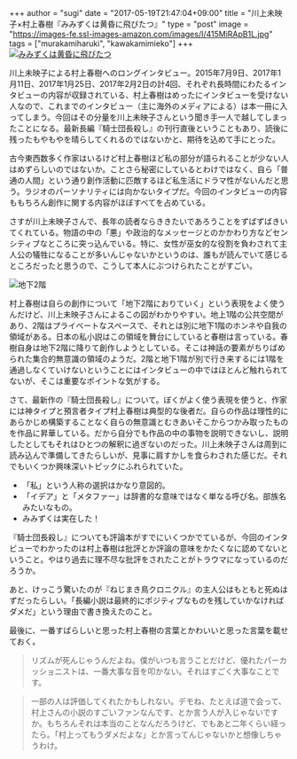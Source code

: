+++
author = "sugi"
date = "2017-05-19T21:47:04+09:00"
title = "川上未映子×村上春樹『みみずくは黄昏に飛びたつ』"
type = "post"
image = "https://images-fe.ssl-images-amazon.com/images/I/415MiRApB1L.jpg"
tags = ["murakamiharuki", "kawakamimieko"]
+++
<a href="http://www.amazon.co.jp/exec/obidos/ASIN/4103534346/chezsugi-22/ref=nosim/" name="amazletlink" target="_blank"><img src="https://images-fe.ssl-images-amazon.com/images/I/415MiRApB1L.jpg" alt="みみずくは黄昏に飛びたつ" class="alignleft"  /></a>

川上未映子による村上春樹へのロングインタビュー。2015年7月9日、2017年1月11日、2017年1月25日、2017年2月2日の計4回、それぞれ長時間にわたるインタビューの内容が収録されている、村上春樹はめったにインタビューを受けない人なので、これまでのインタビュー（主に海外のメディアによる）は本一冊に入ってしまう。今回はその分量を川上未映子さんという聞き手一人で越してしまったことになる。最新長編『騎士団長殺し』の刊行直後ということもあり、読後に残ったもやもやを晴らしてくれるのではないかと、期待を込めて手にとった。

古今東西数多く作家はいるけど村上春樹ほど私の部分が語られることが少ない人はめずらしいのではないか。ことさら秘密にしているとわけではなく、自ら「普通の人間」という通り創作活動に匹敵するほど私生活にドラマ性がないんだと思う。ラジオのパーソナリティには向かないタイプだ。今回のインタビューの内容ももちろん創作に関する内容がほぼすべてを占めている。

さすが川上未映子さんで、長年の読者ならききたいであろうことをずばずばきいてくれている。物語の中の「悪」や政治的なメッセージとのかかわり方などセンシティブなところに突っ込んでいる。特に、女性が巫女的な役割を負わされて主人公の犠牲になることが多いんじゃないかというのは、誰もが読んでいて感じるところだったと思うので、こうして本人にぶつけられたことがすごい。

<img src="/images/book/mimizuku1.jpg" alt="地下2階" class="alignleft" />

村上春樹は自らの創作について「地下2階におりていく」という表現をよく使うんだけど、川上未映子さんによるこの図がわかりやすい。地上1階の公共空間があり、2階はプライベートなスペースで、それとは別に地下1階のホンネや自我の領域がある。日本の私小説はこの領域を舞台にしていると春樹は言っている。春樹自身は地下2階に降りて創作しようとしている。そこは神話の要素がちりばめられた集合的無意識の領域のようだ。2階と地下1階が別で行き来するには1階を通過しなくていけないということにはインタビューの中ではほとんど触れられてないが、そこは重要なポイントな気がする。

さて、最新作の『騎士団長殺し』について。ぼくがよく使う表現を使うと、作家には神タイプと預言者タイプ村上春樹は典型的な後者だ。自らの作品は理性的にあらかじめ構築することなく自らの無意識とむきあいそこからつかみ取ったものを作品に昇華している。だから自分でも作品の中の事物を説明できないし、説明したとしてもそれはひとつの解釈に過ぎないのだった。川上未映子さんは周到に読み込んで準備してきたらしいが、見事に肩すかしを食らわされた感じだ。それでもいくつか興味深いトピックにふれられていた。

- 「私」という人称の選択はかなり意図的。
- 「イデア」と「メタファー」は辞書的な意味ではなく単なる呼び名。部族名みたいなもの。
- みみずくは実在した！

『騎士団長殺し』についても評論本がすでにいくつかでているが、今回のインタビューでわかったのは村上春樹は批評とか評論の意味をかたくなに認めてないということ。やはり過去に理不尽な批評をされたことがトラウマになっているのだろうか。

あと、けっこう驚いたのが『ねじまき鳥クロニクル』の主人公はもともと死ぬはずだったらしい。「長編小説は最終的にポジティブなものを残していかなければダメだ」という理由で書き換えたのこと。

最後に、一番すばらしいと思った村上春樹の言葉とかわいいと思った言葉を載せておく。

> リズムが死んじゃうんだよね。僕がいつも言うことだけど、優れたパーカッショニストは、一番大事な音を叩かない。それはすごく大事なことです。

> 一部の人は評価してくれたかもしれない。デモね、たとえば道で会って、村上さんの小説のすごいファンなんです、とか言う人が入じゃないですか。もちろんそれは本当のことなんだろうけど、でもあと二年くらい経ったら。「村上ってもうダメだよな」とか言ってんじゃないかと想像しちゃうわけ。



